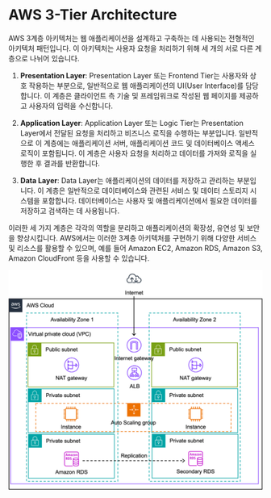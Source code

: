 # AWS 3-Tier Architecture

AWS 3계층 아키텍처는 웹 애플리케이션을 설계하고 구축하는 데 사용되는 전형적인 아키텍처 패턴입니다. 이 아키텍처는 사용자 요청을 처리하기 위해 세 개의 서로 다른 계층으로 나뉘어 있습니다.

1. **Presentation Layer**:
Presentation Layer 또는 Frontend Tier는 사용자와 상호 작용하는 부분으로, 일반적으로 웹 애플리케이션의 UI(User Interface)를 담당합니다. 이 계층은 클라이언트 측 기술 및 프레임워크로 작성된 웹 페이지를 제공하고 사용자의 입력을 수신합니다.

2. **Application Layer**:
Application Layer 또는 Logic Tier는 Presentation Layer에서 전달된 요청을 처리하고 비즈니스 로직을 수행하는 부분입니다. 일반적으로 이 계층에는 애플리케이션 서버, 애플리케이션 코드 및 데이터베이스 액세스 로직이 포함됩니다. 이 계층은 사용자 요청을 처리하고 데이터를 가져와 로직을 실행한 후 결과를 반환합니다.

3. **Data Layer**:
Data Layer는 애플리케이션의 데이터를 저장하고 관리하는 부분입니다. 이 계층은 일반적으로 데이터베이스와 관련된 서비스 및 데이터 스토리지 시스템을 포함합니다. 데이터베이스는 사용자 및 애플리케이션에서 필요한 데이터를 저장하고 검색하는 데 사용됩니다.

이러한 세 가지 계층은 각각의 역할을 분리하고 애플리케이션의 확장성, 유연성 및 보안을 향상시킵니다. AWS에서는 이러한 3계층 아키텍처를 구현하기 위해 다양한 서비스 및 리소스를 활용할 수 있으며, 예를 들어 Amazon EC2, Amazon RDS, Amazon S3, Amazon CloudFront 등을 사용할 수 있습니다.

![AWS_3-Tier](./aws-3tier.png)
